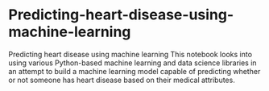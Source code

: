 # Predicting-heart-disease-using-machine-learning
Predicting heart disease using machine learning This notebook looks into using various Python-based machine learning and data science libraries in an attempt to build a machine learning model capable of predicting whether or not someone has heart disease based on their medical attributes.
